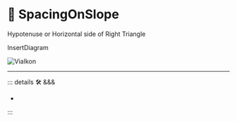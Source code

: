 # 🔻 <via>SpacingOnSlope</via>

Hypotenuse or Horizontal side of Right Triangle

InsertDiagram

![ViaIkon](/Via/Via_Ikon.png)

---

<!-- =================================================== -->
<!-- =================================================== -->
<!-- =================================================== -->
<!-- =================================================== -->
<!-- =================================================== -->
::: details 🛠 <dev>&&&</dev>

-

:::
